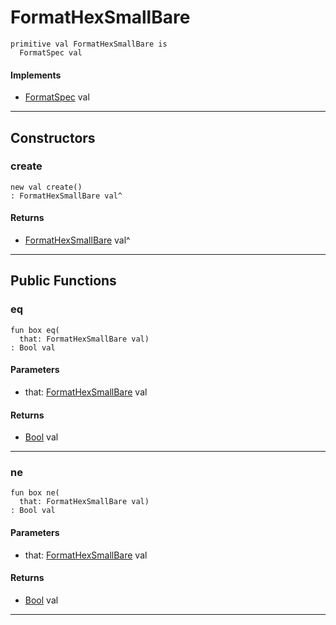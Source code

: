 # FormatHexSmallBare

```pony
primitive val FormatHexSmallBare is
  FormatSpec val
```

#### Implements

* [FormatSpec](format-FormatSpec) val

---

## Constructors

### create

```pony
new val create()
: FormatHexSmallBare val^
```

#### Returns

* [FormatHexSmallBare](format-FormatHexSmallBare) val^

---

## Public Functions

### eq

```pony
fun box eq(
  that: FormatHexSmallBare val)
: Bool val
```
#### Parameters

*   that: [FormatHexSmallBare](format-FormatHexSmallBare) val

#### Returns

* [Bool](builtin-Bool) val

---

### ne

```pony
fun box ne(
  that: FormatHexSmallBare val)
: Bool val
```
#### Parameters

*   that: [FormatHexSmallBare](format-FormatHexSmallBare) val

#### Returns

* [Bool](builtin-Bool) val

---

